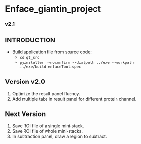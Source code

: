 # Enface_giantin_project
### v2.1

## INTRODUCTION
- Build application file from source code:
   - `cd qt_src`
   - `pyinstaller --noconfirm --distpath ../exe --workpath ../exe/build enfaceTool.spec`

## Version v2.0
1. Optimize the result panel fluency.
2. Add multiple tabs in result panel for different protein channel.

## Next Version
1.  Save ROI file of a single mini-stack.
2.  Save ROI file of whole mini-stacks.
3.  In subtraction panel, draw a region to subtract. 